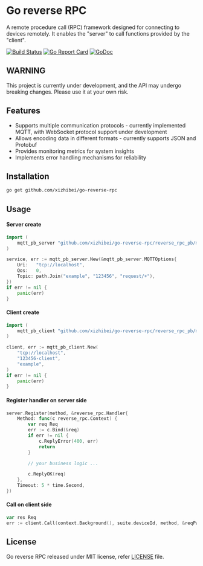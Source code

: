 # Go reverse RPC

A remote procedure call (RPC) framework designed for connecting to devices remotely. It enables the "server" to call functions provided by the "client".

[![Build Status](https://github.com/xizhibei/go-reverse-rpc/workflows/go/badge.svg?branch=master)](https://github.com/xizhibei/go-reverse-rpc/actions?query=branch%3Amaster)
[![Go Report Card](https://goreportcard.com/badge/github.com/xizhibei/go-reverse-rpc)](https://goreportcard.com/report/github.com/xizhibei/go-reverse-rpc)
[![GoDoc](https://pkg.go.dev/badge/github.com/xizhibei/go-reverse-rpc?status.svg)](https://pkg.go.dev/github.com/xizhibei/go-reverse-rpc?tab=doc)
<!-- [![codecov](https://codecov.io/gh/xizhibei/go-reverse-rpc/branch/master/graph/badge.svg)](https://codecov.io/gh/xizhibei/go-reverse-rpc) -->
<!-- [![Sourcegraph](https://sourcegraph.com/github.com/xizhibei/go-reverse-rpc/-/badge.svg)](https://sourcegraph.com/github.com/gin-gonic/gin?badge) -->
<!-- [![Release](https://img.shields.io/github/release/xizhibei/go-reverse-rpc.svg?style=flat-square)](https://github.com/xizhibei/go-reverse-rpc/releases) -->

## WARNING

This project is currently under development, and the API may undergo breaking changes. Please use it at your own risk.


## Features

- Supports multiple communication protocols - currently implemented MQTT, with WebSocket protocol support under development
- Allows encoding data in different formats - currently supports JSON and Protobuf
- Provides monitoring metrics for system insights
- Implements error handling mechanisms for reliability

## Installation

```bash
go get github.com/xizhibei/go-reverse-rpc
```

## Usage

#### Server create
```go
import (
    mqtt_pb_server "github.com/xizhibei/go-reverse-rpc/reverse_rpc_pb/mqtt_server"
)

service, err := mqtt_pb_server.New(&mqtt_pb_server.MQTTOptions{
    Uri:   "tcp://localhost",
    Qos:   0,
    Topic: path.Join("example", "123456", "request/+"),
})
if err != nil {
    panic(err)
}
```

#### Client create
```go
import (
    mqtt_pb_client "github.com/xizhibei/go-reverse-rpc/reverse_rpc_pb/mqtt_client"
)

client, err := mqtt_pb_client.New(
    "tcp://localhost",
    "123456-client",
    "example",
)
if err != nil {
    panic(err)
}
```

#### Register handler on server side
```go
server.Register(method, &reverse_rpc.Handler{
    Method: func(c reverse_rpc.Context) {
        var req Req
        err := c.Bind(&req)
        if err != nil {
            c.ReplyError(400, err)
            return
        }

        // your business logic ...

        c.ReplyOK(req)
    },
    Timeout: 5 * time.Second,
})
```

#### Call on client side
```go
var res Req
err := client.Call(context.Background(), suite.deviceId, method, &reqParams, &res)
```

## License

Go reverse RPC released under MIT license, refer [LICENSE](LICENSE) file.

